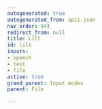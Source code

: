 ```yaml
---
autogenerated: true
autogenerated_from: apis.json
nav_order: 943
redirect_from: null
title: Lilt
id: lilt
inputs:
- speech
- text
- file
active: true
grand_parent: Input modes
parent: File

---
```


